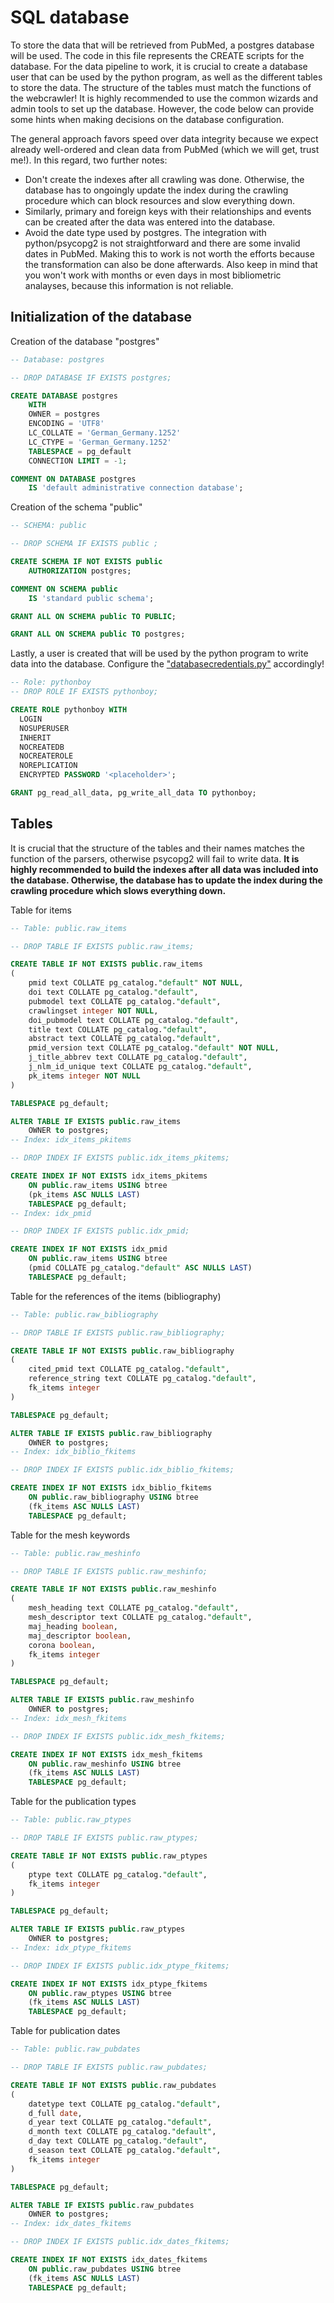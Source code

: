 # SQL database

To store the data that will be retrieved from PubMed, a postgres database will be used. The code in this file represents the CREATE scripts for the database. For the data pipeline to work, it is crucial to create a database user that can be used by the python program, as well as the different tables to store the data. The structure of the tables must match the functions of the webcrawler! It is highly recommended to use the common wizards and admin tools to set up the database. However, the code below can provide some hints when making decisions on the database configuration.

The general approach favors speed over data integrity because we expect already well-ordered and clean data from PubMed (which we will get, trust me!). In this regard, two further notes:
- Don't create the indexes after all crawling was done. Otherwise, the database has to ongoingly update the index during the crawling procedure which can block resources and slow everything down. 
- Similarly, primary and foreign keys with their relationships and events can be created after the data was entered into the database. 
- Avoid the date type used by postgres. The integration with python/psycopg2 is not straightforward and there are some invalid dates in PubMed. Making this to work is not worth the efforts because the transformation can also be done afterwards. Also keep in mind that you won't work with months or even days in most bibliometric analayses, because this information is not reliable. 


## Initialization of the database

Creation of the database "postgres"
```sql
-- Database: postgres

-- DROP DATABASE IF EXISTS postgres;

CREATE DATABASE postgres
    WITH
    OWNER = postgres
    ENCODING = 'UTF8'
    LC_COLLATE = 'German_Germany.1252'
    LC_CTYPE = 'German_Germany.1252'
    TABLESPACE = pg_default
    CONNECTION LIMIT = -1;

COMMENT ON DATABASE postgres
    IS 'default administrative connection database';
```

Creation of the schema "public"
```sql
-- SCHEMA: public

-- DROP SCHEMA IF EXISTS public ;

CREATE SCHEMA IF NOT EXISTS public
    AUTHORIZATION postgres;

COMMENT ON SCHEMA public
    IS 'standard public schema';

GRANT ALL ON SCHEMA public TO PUBLIC;

GRANT ALL ON SCHEMA public TO postgres;
```

Lastly, a user is created that will be used by the python program to write data into the database. Configure the ["databasecredentials.py"](databasecredentials.py) accordingly!
```sql
-- Role: pythonboy
-- DROP ROLE IF EXISTS pythonboy;

CREATE ROLE pythonboy WITH
  LOGIN
  NOSUPERUSER
  INHERIT
  NOCREATEDB
  NOCREATEROLE
  NOREPLICATION
  ENCRYPTED PASSWORD '<placeholder>';

GRANT pg_read_all_data, pg_write_all_data TO pythonboy;
```

## Tables
It is crucial that the structure of the tables and their names matches the function of the parsers, otherwise psycopg2 will fail to write data. **It is highly recommended to build the indexes after all data was included into the database. Otherwise, the database has to update the index during the crawling procedure which slows everything down.**

Table for items
```sql
-- Table: public.raw_items

-- DROP TABLE IF EXISTS public.raw_items;

CREATE TABLE IF NOT EXISTS public.raw_items
(
    pmid text COLLATE pg_catalog."default" NOT NULL,
    doi text COLLATE pg_catalog."default",
    pubmodel text COLLATE pg_catalog."default",
    crawlingset integer NOT NULL,
    doi_pubmodel text COLLATE pg_catalog."default",
    title text COLLATE pg_catalog."default",
    abstract text COLLATE pg_catalog."default",
    pmid_version text COLLATE pg_catalog."default" NOT NULL,
    j_title_abbrev text COLLATE pg_catalog."default",
    j_nlm_id_unique text COLLATE pg_catalog."default",
    pk_items integer NOT NULL
)

TABLESPACE pg_default;

ALTER TABLE IF EXISTS public.raw_items
    OWNER to postgres;
-- Index: idx_items_pkitems

-- DROP INDEX IF EXISTS public.idx_items_pkitems;

CREATE INDEX IF NOT EXISTS idx_items_pkitems
    ON public.raw_items USING btree
    (pk_items ASC NULLS LAST)
    TABLESPACE pg_default;
-- Index: idx_pmid

-- DROP INDEX IF EXISTS public.idx_pmid;

CREATE INDEX IF NOT EXISTS idx_pmid
    ON public.raw_items USING btree
    (pmid COLLATE pg_catalog."default" ASC NULLS LAST)
    TABLESPACE pg_default;
```

Table for the references of the items (bibliography)
```sql
-- Table: public.raw_bibliography

-- DROP TABLE IF EXISTS public.raw_bibliography;

CREATE TABLE IF NOT EXISTS public.raw_bibliography
(
    cited_pmid text COLLATE pg_catalog."default",
    reference_string text COLLATE pg_catalog."default",
    fk_items integer
)

TABLESPACE pg_default;

ALTER TABLE IF EXISTS public.raw_bibliography
    OWNER to postgres;
-- Index: idx_biblio_fkitems

-- DROP INDEX IF EXISTS public.idx_biblio_fkitems;

CREATE INDEX IF NOT EXISTS idx_biblio_fkitems
    ON public.raw_bibliography USING btree
    (fk_items ASC NULLS LAST)
    TABLESPACE pg_default;
```

Table for the mesh keywords
```sql
-- Table: public.raw_meshinfo

-- DROP TABLE IF EXISTS public.raw_meshinfo;

CREATE TABLE IF NOT EXISTS public.raw_meshinfo
(
    mesh_heading text COLLATE pg_catalog."default",
    mesh_descriptor text COLLATE pg_catalog."default",
    maj_heading boolean,
    maj_descriptor boolean,
    corona boolean,
    fk_items integer
)

TABLESPACE pg_default;

ALTER TABLE IF EXISTS public.raw_meshinfo
    OWNER to postgres;
-- Index: idx_mesh_fkitems

-- DROP INDEX IF EXISTS public.idx_mesh_fkitems;

CREATE INDEX IF NOT EXISTS idx_mesh_fkitems
    ON public.raw_meshinfo USING btree
    (fk_items ASC NULLS LAST)
    TABLESPACE pg_default;
```

Table for the publication types
```sql
-- Table: public.raw_ptypes

-- DROP TABLE IF EXISTS public.raw_ptypes;

CREATE TABLE IF NOT EXISTS public.raw_ptypes
(
    ptype text COLLATE pg_catalog."default",
    fk_items integer
)

TABLESPACE pg_default;

ALTER TABLE IF EXISTS public.raw_ptypes
    OWNER to postgres;
-- Index: idx_ptype_fkitems

-- DROP INDEX IF EXISTS public.idx_ptype_fkitems;

CREATE INDEX IF NOT EXISTS idx_ptype_fkitems
    ON public.raw_ptypes USING btree
    (fk_items ASC NULLS LAST)
    TABLESPACE pg_default;
```

Table for publication dates
```sql
-- Table: public.raw_pubdates

-- DROP TABLE IF EXISTS public.raw_pubdates;

CREATE TABLE IF NOT EXISTS public.raw_pubdates
(
    datetype text COLLATE pg_catalog."default",
    d_full date,
    d_year text COLLATE pg_catalog."default",
    d_month text COLLATE pg_catalog."default",
    d_day text COLLATE pg_catalog."default",
    d_season text COLLATE pg_catalog."default",
    fk_items integer
)

TABLESPACE pg_default;

ALTER TABLE IF EXISTS public.raw_pubdates
    OWNER to postgres;
-- Index: idx_dates_fkitems

-- DROP INDEX IF EXISTS public.idx_dates_fkitems;

CREATE INDEX IF NOT EXISTS idx_dates_fkitems
    ON public.raw_pubdates USING btree
    (fk_items ASC NULLS LAST)
    TABLESPACE pg_default;
```

